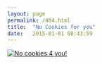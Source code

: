 ```yaml
---
layout: page
permalink: /404.html
title:  "No Cookies for you"
date:   2015-01-01 08:43:59
---
```


<a href="//assets/404.jpg" data-lightbox="404" data-title="Y U NOT FOUND">
  <img src="//assets/404.jpg" title="No cookies 4 you!">
</a>
